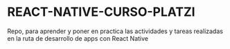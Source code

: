 # REACT-NATIVE-CURSO-PLATZI
Repo, para aprender y poner en practica las actividades y tareas realizadas en la ruta de desarrollo de apps con React Native
